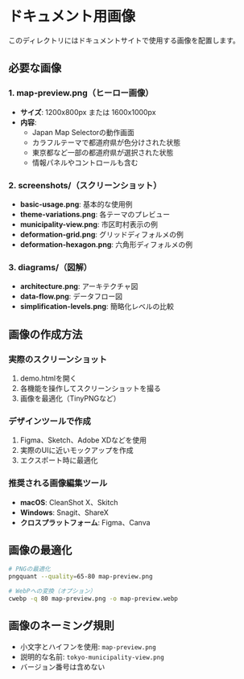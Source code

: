 # ドキュメント用画像

このディレクトリにはドキュメントサイトで使用する画像を配置します。

## 必要な画像

### 1. map-preview.png（ヒーロー画像）
- **サイズ**: 1200x800px または 1600x1000px
- **内容**: 
  - Japan Map Selectorの動作画面
  - カラフルテーマで都道府県が色分けされた状態
  - 東京都など一部の都道府県が選択された状態
  - 情報パネルやコントロールも含む

### 2. screenshots/（スクリーンショット）
- **basic-usage.png**: 基本的な使用例
- **theme-variations.png**: 各テーマのプレビュー
- **municipality-view.png**: 市区町村表示の例
- **deformation-grid.png**: グリッドディフォルメの例
- **deformation-hexagon.png**: 六角形ディフォルメの例

### 3. diagrams/（図解）
- **architecture.png**: アーキテクチャ図
- **data-flow.png**: データフロー図
- **simplification-levels.png**: 簡略化レベルの比較

## 画像の作成方法

### 実際のスクリーンショット
1. demo.htmlを開く
2. 各機能を操作してスクリーンショットを撮る
3. 画像を最適化（TinyPNGなど）

### デザインツールで作成
1. Figma、Sketch、Adobe XDなどを使用
2. 実際のUIに近いモックアップを作成
3. エクスポート時に最適化

### 推奨される画像編集ツール
- **macOS**: CleanShot X、Skitch
- **Windows**: Snagit、ShareX
- **クロスプラットフォーム**: Figma、Canva

## 画像の最適化

```bash
# PNGの最適化
pngquant --quality=65-80 map-preview.png

# WebPへの変換（オプション）
cwebp -q 80 map-preview.png -o map-preview.webp
```

## 画像のネーミング規則
- 小文字とハイフンを使用: `map-preview.png`
- 説明的な名前: `tokyo-municipality-view.png`
- バージョン番号は含めない